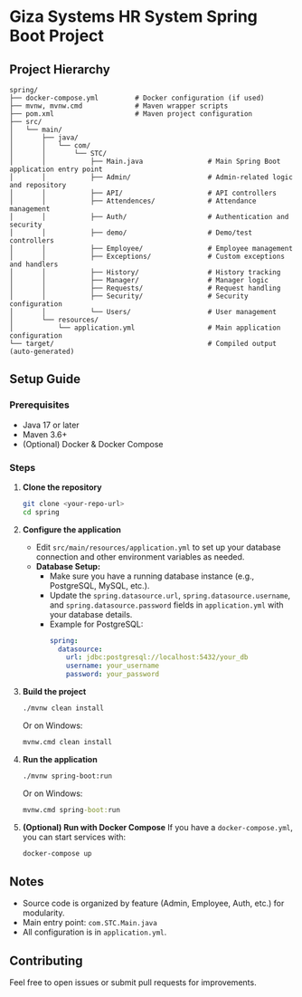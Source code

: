 # Giza Systems HR System Spring Boot Project

## Project Hierarchy

```
spring/
├── docker-compose.yml         # Docker configuration (if used)
├── mvnw, mvnw.cmd             # Maven wrapper scripts
├── pom.xml                    # Maven project configuration
├── src/
│   └── main/
│       ├── java/
│       │   └── com/
│       │       └── STC/
│       │           ├── Main.java                # Main Spring Boot application entry point
│       │           ├── Admin/                   # Admin-related logic and repository
│       │           ├── API/                     # API controllers
│       │           ├── Attendences/             # Attendance management
│       │           ├── Auth/                    # Authentication and security
│       │           ├── demo/                    # Demo/test controllers
│       │           ├── Employee/                # Employee management
│       │           ├── Exceptions/              # Custom exceptions and handlers
│       │           ├── History/                 # History tracking
│       │           ├── Manager/                 # Manager logic
│       │           ├── Requests/                # Request handling
│       │           ├── Security/                # Security configuration
│       │           └── Users/                   # User management
│       └── resources/
│           └── application.yml                  # Main application configuration
└── target/                                      # Compiled output (auto-generated)
```

## Setup Guide

### Prerequisites
- Java 17 or later
- Maven 3.6+
- (Optional) Docker & Docker Compose

### Steps

1. **Clone the repository**
   ```sh
   git clone <your-repo-url>
   cd spring
   ```

2. **Configure the application**
   - Edit `src/main/resources/application.yml` to set up your database connection and other environment variables as needed.
   - **Database Setup:**
     - Make sure you have a running database instance (e.g., PostgreSQL, MySQL, etc.).
     - Update the `spring.datasource.url`, `spring.datasource.username`, and `spring.datasource.password` fields in `application.yml` with your database details.
     - Example for PostgreSQL:
       ```yaml
       spring:
         datasource:
           url: jdbc:postgresql://localhost:5432/your_db
           username: your_username
           password: your_password
       ```

3. **Build the project**
   ```sh
   ./mvnw clean install
   ```
   Or on Windows:
   ```cmd
   mvnw.cmd clean install
   ```

4. **Run the application**
   ```sh
   ./mvnw spring-boot:run
   ```
   Or on Windows:
   ```cmd
   mvnw.cmd spring-boot:run
   ```

5. **(Optional) Run with Docker Compose**
   If you have a `docker-compose.yml`, you can start services with:
   ```sh
   docker-compose up
   ```

## Notes
- Source code is organized by feature (Admin, Employee, Auth, etc.) for modularity.
- Main entry point: `com.STC.Main.java`
- All configuration is in `application.yml`.

## Contributing
Feel free to open issues or submit pull requests for improvements.
